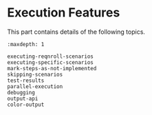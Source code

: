# Execution Features

This part contains details of the following topics.

```{toctree}
:maxdepth: 1

executing-reqnroll-scenarios
executing-specific-scenarios
mark-steps-as-not-implemented
skipping-scenarios
test-results
parallel-execution
debugging
output-api
color-output
```
